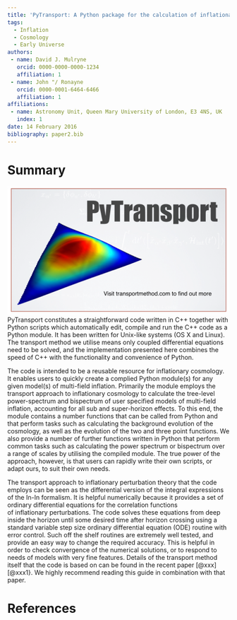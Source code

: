 ```yaml
---
title: 'PyTransport: A Python package for the calculation of inflationary correlation functions'
tags:
  - Inflation
  - Cosmology
  - Early Universe
authors:
 - name: David J. Mulryne
   orcid: 0000-0000-0000-1234
   affiliation: 1
 - name: John "/ Ronayne
   orcid: 0000-0001-6464-6466
   affiliation: 1
affiliations:
 - name: Astronomy Unit, Queen Mary University of London, E3 4NS, UK
   index: 1
date: 14 February 2016
bibliography: paper2.bib
---
```


# Summary
![  ](PyTransLogo-1.png)
PyTransport constitutes a straightforward code written in C++ together 
with Python scripts which automatically edit, compile and run the C++ code as a 
Python module. It has been written for Unix-like systems (OS X and Linux).
The transport method we utilise means 
only coupled differential equations need to be solved, and the implementation presented here 
combines the speed of C++ with the functionality and convenience of Python. 

The code is intended to be a reusable resource for inflationary cosmology. It enables users to quickly create a 
complied Python module(s) for any given model(s) of multi-field inflation. 
Primarily the module employs the transport approach to inflationary cosmology to calculate 
the tree-level power-spectrum and bispectrum of user specified models of multi-field inflation, 
accounting for all sub and super-horizon effects. To this end,
the module contains a number 
functions that can be called from Python and that perform tasks such as calculating the background evolution 
of the cosmology, as well as the evolution of the two and three point functions. We also provide a number of further functions written in 
Python that perform common tasks such as calculating the power spectrum or bispectrum over a range of scales by utilising the 
compiled module.
The true power of the approach, however, is that users can rapidly write their own scripts, or adapt ours, to suit their own needs. 

The transport approach to inflationary perturbation theory that the code employs 
can be seen as the differential version of the integral expressions of the In-In formalism. It 
is helpful numerically because it provides a set of ordinary differential equations for the correlation functions  
of inflationary perturbations. The code solves these equations from deep inside the horizon until some desired time 
after horizon crossing using a standard variable step size ordinary differential equation (ODE) 
routine with error control. Such off the shelf 
routines are extremely well tested, and provide
an easy way to change the required accuracy. This is helpful in order to check convergence of the numerical 
solutions, or to respond to needs of models with very fine features. 
Details of the transport method itself that the code is based on can be found in the recent paper [@xxx][@xxx1}. We 
highly recommend reading this guide in combination with that paper.


# References
